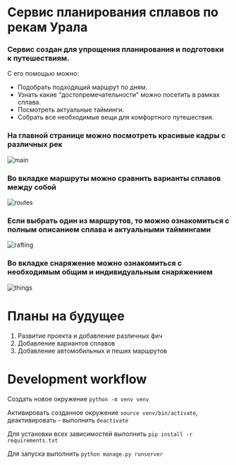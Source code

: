 # Сервис планирования сплавов по рекам Урала
### Сервис создан для упрощения планирования и подготовки к путешествиям. 
С его помощью можно:

* Подобрать подходящий маршрут по дням.
* Узнать какие "достопремечательности" можно посетить в рамках сплава.
* Посмотреть актуальные тайминги.
* Собрать все необходимые вещи для комфортного путешествия.

### На главной странице можно посмотреть красивые кадры с различных рек
![main](https://user-images.githubusercontent.com/113067407/209434777-35398d84-9845-42f8-96a1-dd6b20d821de.PNG)
### Во вкладке маршруты можно сравнить варианты сплавов между собой
![routes](https://user-images.githubusercontent.com/113067407/209434466-fba213a6-8e9f-4f9e-bf2c-aaa0afee057c.PNG)
### Если выбрать один из маршрутов, то можно ознакомиться с полным описанием сплава и актуальными таймингами
![rafting](https://user-images.githubusercontent.com/113067407/209434514-793d2def-4564-4efc-a476-aae3954060a7.PNG)
### Во вкладке снаряжение можно ознакомиться с необходимым общим и индивидуальным снаряжением
![things](https://user-images.githubusercontent.com/113067407/209434738-84cdbe27-5115-4eda-8f1a-8acfc6bee8c2.PNG)

# Планы на будущее
 1. Развитие проекта и добавление различных фич
 2. Добавление вариантов сплавов
 3. Добавление автомобильных и пеших маршрутов
 
# Development workflow
Создать новое окружение `python -m venv venv`

Активировать созданное окружение `source venv/bin/activate`, деактивировать - выполнить `deactivate`

Для установки всех зависимостей выполнить `pip install -r requirements.txt`

Для запуска выполнить `python manage.py runserver`
